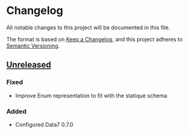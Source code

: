 # Changelog

All notable changes to this project will be documented in this file.

The format is based on [Keep a Changelog](https://keepachangelog.com/en/1.1.0/),
and this project adheres to
[Semantic Versioning](https://semver.org/spec/v2.0.0.html).

## [Unreleased]

### Fixed

- Improve Enum representation to fit with the statique schema

### Added

- Configured Data7 0.7.0

[unreleased]: https://github.com/MTES-MCT/qualicharge/
